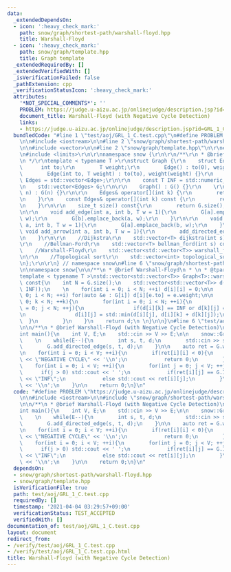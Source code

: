 ```yaml
---
data:
  _extendedDependsOn:
  - icon: ':heavy_check_mark:'
    path: snow/graph/shortest-path/warshall-floyd.hpp
    title: Warshall-Floyd
  - icon: ':heavy_check_mark:'
    path: snow/graph/template.hpp
    title: Graph template
  _extendedRequiredBy: []
  _extendedVerifiedWith: []
  _isVerificationFailed: false
  _pathExtension: cpp
  _verificationStatusIcon: ':heavy_check_mark:'
  attributes:
    '*NOT_SPECIAL_COMMENTS*': ''
    PROBLEM: https://judge.u-aizu.ac.jp/onlinejudge/description.jsp?id=GRL_1_C
    document_title: Warshall-Floyd (with Negative Cycle Detection)
    links:
    - https://judge.u-aizu.ac.jp/onlinejudge/description.jsp?id=GRL_1_C
  bundledCode: "#line 1 \"test/aoj/GRL_1_C.test.cpp\"\n#define PROBLEM \"https://judge.u-aizu.ac.jp/onlinejudge/description.jsp?id=GRL_1_C\"\
    \n\n#include <iostream>\n\n#line 2 \"snow/graph/shortest-path/warshall-floyd.hpp\"\
    \n\n#include <vector>\n\n#line 2 \"snow/graph/template.hpp\"\n\r\n#line 4 \"snow/graph/template.hpp\"\
    \n#include <limits>\r\n\r\nnamespace snow {\r\n\r\n/**\r\n * @brief Graph template\r\
    \n */\r\ntemplate < typename T >\r\nstruct Graph {\r\n    struct Edge {\r\n  \
    \      int to;\r\n        T weight;\r\n        Edge() : to(0), weight(0) {}\r\n\
    \        Edge(int to, T weight) : to(to), weight(weight) {}\r\n    };\r\n    using\
    \ Edges = std::vector<Edge>;\r\n\r\n    const T INF = std::numeric_limits<T>::max();\r\
    \n    std::vector<Edges> G;\r\n\r\n    Graph() : G() {}\r\n    \r\n    Graph(int\
    \ n) : G(n) {}\r\n\r\n    Edges& operator[](int k) {\r\n        return G[k];\r\
    \n    }\r\n    const Edges& operator[](int k) const {\r\n        return G[k];\r\
    \n    }\r\n\r\n    size_t size() const{\r\n        return G.size();\r\n    }\r\
    \n\r\n    void add_edge(int a, int b, T w = 1){\r\n        G[a].emplace_back(b,\
    \ w);\r\n        G[b].emplace_back(a, w);\r\n    }\r\n\r\n    void add_directed_edge(int\
    \ a, int b, T w = 1){\r\n        G[a].emplace_back(b, w);\r\n    }\r\n\r\n   \
    \ void add_arrow(int a, int b, T w = 1){\r\n        add_directed_edge(a, b, w);\r\
    \n    }\r\n\r\n    //Dijkstra\r\n    std::vector<T> dijkstra(int s) const;\r\n\
    \r\n    //Bellman-Ford\r\n    std::vector<T> bellman_ford(int s) const;\r\n\r\n\
    \    //Warshall-Floyd\r\n    std::vector<std::vector<T>> warshall_floyd() const;\r\
    \n\r\n    //Topological sort\r\n    std::vector<int> topological_sort() const;\r\
    \n};\r\n\r\n} // namespace snow\n#line 6 \"snow/graph/shortest-path/warshall-floyd.hpp\"\
    \n\nnamespace snow{\n\n/**\n * @brief Warshall-Floyd\n * \n * @tparam T \n */\n\
    template < typename T >\nstd::vector<std::vector<T>> Graph<T>::warshall_floyd()\
    \ const{\n    int N = G.size();\n    std::vector<std::vector<T>> d(N, std::vector<T>(N,\
    \ INF));\n    \n    for(int i = 0; i < N; ++i) d[i][i] = 0;\n\n    for(int i =\
    \ 0; i < N; ++i) for(auto &e : G[i]) d[i][e.to] = e.weight;\n\n    for(int k =\
    \ 0; k < N; ++k){\n        for(int i = 0; i < N; ++i){\n            for(int j\
    \ = 0; j < N; ++j){\n                if(d[i][k] == INF or d[k][j] == INF) continue;\n\
    \n                d[i][j] = std::min(d[i][j], d[i][k] + d[k][j]);\n          \
    \  }\n        }\n    }\n    return d;\n \n}\n\n}\n#line 6 \"test/aoj/GRL_1_C.test.cpp\"\
    \n\n/**\n * @brief Warshall-Floyd (with Negative Cycle Detection)\n * \n */\n\
    int main(){\n    int V, E;\n    std::cin >> V >> E;\n\n    snow::Graph<int> G(V);\n\
    \    \n    while(E--){\n        int s, t, d;\n        std::cin >> s >> t >> d;\n\
    \        G.add_directed_edge(s, t, d);\n    }\n\n    auto ret = G.warshall_floyd();\n\
    \n    for(int i = 0; i < V; ++i){\n        if(ret[i][i] < 0){\n            std::cout\
    \ << \"NEGATIVE CYCLE\" << '\\n';\n            return 0;\n        }\n    }\n\n\
    \    for(int i = 0; i < V; ++i){\n        for(int j = 0; j < V; ++j){\n      \
    \      if(j > 0) std::cout << ' ';\n            if(ret[i][j] == G.INF) std::cout\
    \ << \"INF\";\n            else std::cout << ret[i][j];\n        }\n        std::cout\
    \ << '\\n';\n    }\n\n    return 0;\n}\n"
  code: "#define PROBLEM \"https://judge.u-aizu.ac.jp/onlinejudge/description.jsp?id=GRL_1_C\"\
    \n\n#include <iostream>\n\n#include \"snow/graph/shortest-path/warshall-floyd.hpp\"\
    \n\n/**\n * @brief Warshall-Floyd (with Negative Cycle Detection)\n * \n */\n\
    int main(){\n    int V, E;\n    std::cin >> V >> E;\n\n    snow::Graph<int> G(V);\n\
    \    \n    while(E--){\n        int s, t, d;\n        std::cin >> s >> t >> d;\n\
    \        G.add_directed_edge(s, t, d);\n    }\n\n    auto ret = G.warshall_floyd();\n\
    \n    for(int i = 0; i < V; ++i){\n        if(ret[i][i] < 0){\n            std::cout\
    \ << \"NEGATIVE CYCLE\" << '\\n';\n            return 0;\n        }\n    }\n\n\
    \    for(int i = 0; i < V; ++i){\n        for(int j = 0; j < V; ++j){\n      \
    \      if(j > 0) std::cout << ' ';\n            if(ret[i][j] == G.INF) std::cout\
    \ << \"INF\";\n            else std::cout << ret[i][j];\n        }\n        std::cout\
    \ << '\\n';\n    }\n\n    return 0;\n}\n"
  dependsOn:
  - snow/graph/shortest-path/warshall-floyd.hpp
  - snow/graph/template.hpp
  isVerificationFile: true
  path: test/aoj/GRL_1_C.test.cpp
  requiredBy: []
  timestamp: '2021-04-04 03:29:57+09:00'
  verificationStatus: TEST_ACCEPTED
  verifiedWith: []
documentation_of: test/aoj/GRL_1_C.test.cpp
layout: document
redirect_from:
- /verify/test/aoj/GRL_1_C.test.cpp
- /verify/test/aoj/GRL_1_C.test.cpp.html
title: Warshall-Floyd (with Negative Cycle Detection)
---
```

